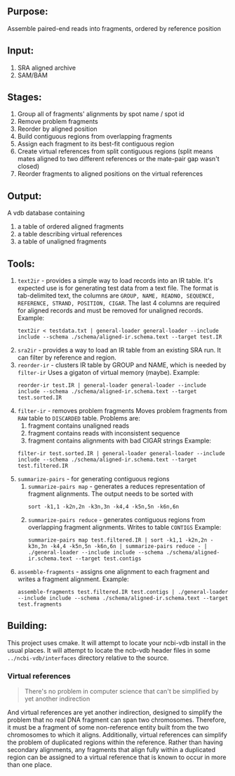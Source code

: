 ## Purpose:
Assemble paired-end reads into fragments, ordered by reference position

## Input:
1. SRA aligned archive
1. SAM/BAM

## Stages:
1. Group all of fragments' alignments by spot name / spot id
1. Remove problem fragments
1. Reorder by aligned position
1. Build contiguous regions from overlapping fragments
1. Assign each fragment to its best-fit contiguous region
1. Create virtual references from split contiguous regions (split means mates aligned to two different references or the mate-pair gap wasn't closed)
1. Reorder fragments to aligned positions on the virtual references

## Output:
A vdb database containing

1. a table of ordered aligned fragments
1. a table describing virtual references
1. a table of unaligned fragments

## Tools:
1. `text2ir` - provides a simple way to load records into an IR table.
    It's expected use is for generating test data from a text file.
    The format is tab-delimited text, the columns are `GROUP, NAME, READNO, SEQUENCE, REFERENCE, STRAND, POSITION, CIGAR`.
    The last 4 columns are required for aligned records and must be removed for unaligned records.
    Example:
    ```
    text2ir < testdata.txt | general-loader general-loader --include include --schema ./schema/aligned-ir.schema.text --target test.IR
    ```
1. `sra2ir` - provides a way to load an IR table from an existing SRA run. 
    It can filter by reference and region.
1. `reorder-ir` - clusters IR table by GROUP and NAME, which is needed by `filter-ir`
    Uses a gigaton of virtual memory (maybe).
    Example:
    ```
    reorder-ir test.IR | general-loader general-loader --include include --schema ./schema/aligned-ir.schema.text --target test.sorted.IR
    ```
1. `filter-ir` - removes problem fragments
    Moves problem fragments from `RAW` table to `DISCARDED` table.
    Problems are:
    1. fragment contains unaligned reads
    1. fragment contains reads with inconsistent sequence
    1. fragment contains alignments with bad CIGAR strings
    Example:
    ```
    filter-ir test.sorted.IR | general-loader general-loader --include include --schema ./schema/aligned-ir.schema.text --target test.filtered.IR
    ```
1. `summarize-pairs` - for generating contiguous regions
    1. `summarize-pairs map` - generates a reduces representation of fragment alignments.
        The output needs to be sorted with
        ```
        sort -k1,1 -k2n,2n -k3n,3n -k4,4 -k5n,5n -k6n,6n
        ```
    1. `summarize-pairs reduce` - generates contiguous regions from overlapping fragment alignments.
        Writes to table `CONTIGS`
        Example:
        ```
        summarize-pairs map test.filtered.IR | sort -k1,1 -k2n,2n -k3n,3n -k4,4 -k5n,5n -k6n,6n | summarize-pairs reduce - | ./general-loader --include include --schema ./schema/aligned-ir.schema.text --target test.contigs
        ```
1. `assemble-fragments` - assigns one alignment to each fragment and writes a fragment alignment.
    Example:
    ```
    assemble-fragments test.filtered.IR test.contigs | ./general-loader --include include --schema ./schema/aligned-ir.schema.text --target test.fragments
    ```

## Building:
This project uses cmake. It will attempt to locate your ncbi-vdb install in the usual places. It will attempt to locate the ncb-vdb header files in some `../ncbi-vdb/interfaces` directory relative to the source.

### Virtual references
> There's no problem in computer science that can't be simplified by yet another indirection

And virtual references are yet another indirection, designed to simplify the problem that
no real DNA fragment can span two chromosomes. Therefore, it must be a fragment of some
non-reference entity built from the two chromosomes to which it aligns. Additionally,
virtual references can simplify the problem of duplicated regions within the reference.
Rather than having secondary alignments, any fragments that align fully within a
duplicated region can be assigned to a virtual reference that is known to occur in more
than one place.
